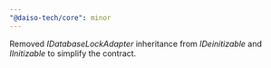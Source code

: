 ```yaml
---
"@daiso-tech/core": minor
---
```


Removed <i>IDatabaseLockAdapter</i> inheritance from <i>IDeinitizable</i> and <i>IInitizable</i> to simplify the contract.